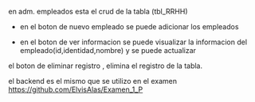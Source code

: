 en adm. empleados esta el crud de la tabla (tbl_RRHH)

* en el boton de nuevo empleado se puede adicionar los empleados

* en el boton de ver informacion se puede visualizar la informacion del empleado(id,identidad,nombre) y se puede actualizar

el boton de eliminar registro , elimina el registro de la tabla.


el backend es el mismo que se utilizo en el examen  
    https://github.com/ElvisAlas/Examen_1_P
